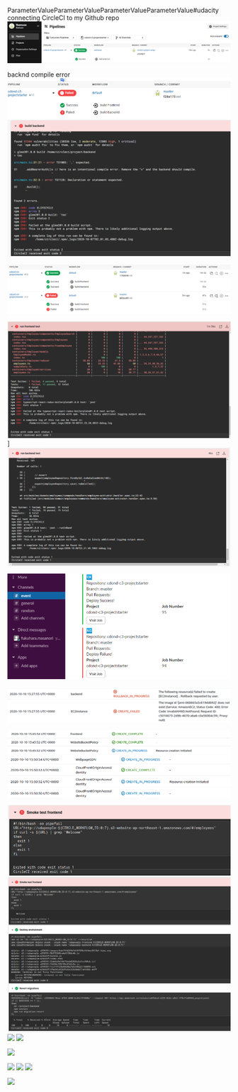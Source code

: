 ParameterValueParameterValueParameterValueParameterValue#udacity  
connecting CircleCI to my Github repo
![](2020-10-06-23-23-09.png)

backnd compile error
![](2020-10-07-11-14-09.png)
![](2020-10-07-11-15-04.png)

![](2020-10-07-11-32-12.png)

![](2020-10-09-07-56-28.png)]
![](2020-10-09-07-57-34.png)

![](2020-10-09-11-42-40.png)

![](2020-10-10-15-42-50.png)

![](2020-10-10-15-48-03.png)
![](2020-10-10-15-56-16.png)

![](2020-10-27-12-28-20.png)
![](2020-10-27-14-08-07.png)
![](2020-11-02-11-57-57.png)
![](2020-11-02-12-00-07.png)


![](2020-11-02-12-01-45.png)

![](2020-11-02-12-07-39.png)
![](2020-11-02-12-41-34.png)
![](2020-11-02-12-42-39.png)

![](2020-11-02-12-44-46.png)